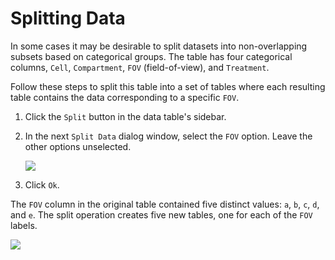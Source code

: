 # Splitting Data

In some cases it may be desirable to split datasets into non-overlapping subsets based on categorical groups. The table has four categorical columns, `Cell`, `Compartment`, `FOV` (field-of-view), and `Treatment`. 

Follow these steps to split this table into a set of tables where each resulting table contains the data corresponding to a specific `FOV`.

1. Click the `Split` button in the data table's sidebar.

2. In the next `Split Data` dialog window, select the `FOV` option. Leave the other options unselected.

    ![](/images/data/split-input.png)

3. Click `Ok`.

The `FOV` column in the original table contained five distinct values: `a`, `b`, `c`, `d`, and `e`. The split operation creates five new tables, one for each of the `FOV` labels.
 
![](/images/data/split-result.png)